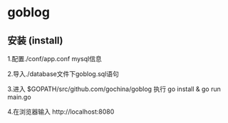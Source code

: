 # goblog
## 安装 (install)

1.配置./conf/app.conf mysql信息

2.导入./database文件下goblog.sql语句

3.进入 $GOPATH/src/github.com/gochina/goblog 执行 go install & go run main.go

4.在浏览器输入 http://localhost:8080
